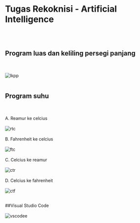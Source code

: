 # Tugas Rekoknisi - Artificial Intelligence
<br><br/>


## Program luas dan keliling persegi panjang
   <br><br/>
   ![lkpp](https://user-images.githubusercontent.com/92994688/139077084-c185bb85-8be7-483f-b597-0ecaeeadea72.png)
   <br><br/>
   
## Program suhu
   <br><br/>
   A. Reamur ke celcius
   <br><br/>
   ![rtc](https://user-images.githubusercontent.com/92994688/139077174-12965e5d-db84-4820-834c-a6fdebf47cb3.png)
   <br><br/>
   B. Fahrenheit ke celcius
   <br><br/>
   ![ftc](https://user-images.githubusercontent.com/92994688/139078313-d7a47753-af37-4a3c-83ee-6e44ba4e9629.png)
   <br><br/>
   C. Celcius ke reamur
   <br><br/>
   ![ctr](https://user-images.githubusercontent.com/92994688/139078375-2858c0f1-97bc-45de-9610-5915afb4c771.png)
   <br><br/>
   D. Celcius ke fahrenheit
   <br><br/>
   ![ctf](https://user-images.githubusercontent.com/92994688/139078443-3c1d10fb-9785-4876-a0fc-cd98ffa25a5b.png)
   <br><br/>
   
##Visual Studio Code
   <br><br/>
   ![vscodee](https://user-images.githubusercontent.com/92994688/139091305-670e0b97-52e6-4c45-801d-053063ce75a8.png)

  
